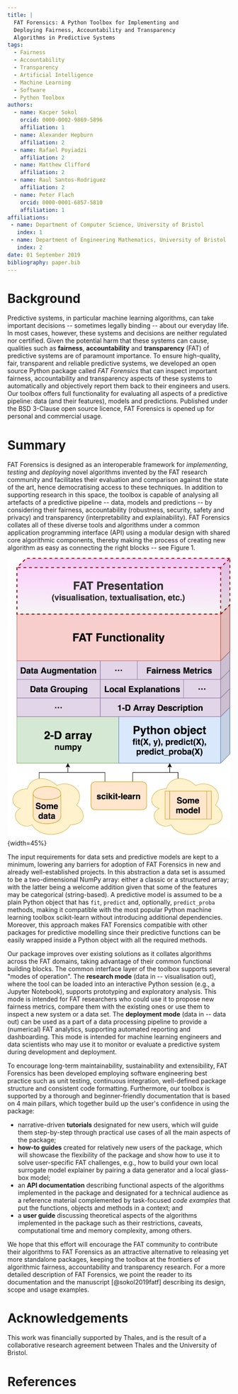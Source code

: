 ```yaml
---
title: |
  FAT Forensics: A Python Toolbox for Implementing and
  Deploying Fairness, Accountability and Transparency
  Algorithms in Predictive Systems
tags:
  - Fairness
  - Accountability
  - Transparency
  - Artificial Intelligence
  - Machine Learning
  - Software
  - Python Toolbox
authors:
  - name: Kacper Sokol
    orcid: 0000-0002-9869-5896
    affiliation: 1
  - name: Alexander Hepburn
    affiliation: 2
  - name: Rafael Poyiadzi
    affiliation: 2
  - name: Matthew Clifford
    affiliation: 2
  - name: Raul Santos-Rodriguez
    affiliation: 2
  - name: Peter Flach
    orcid: 0000-0001-6857-5810
    affiliation: 1
affiliations:
 - name: Department of Computer Science, University of Bristol
   index: 1
 - name: Department of Engineering Mathematics, University of Bristol
   index: 2
date: 01 September 2019
bibliography: paper.bib
---
```


# Background #
Predictive systems, in particular machine learning algorithms, can take
important decisions -- sometimes legally binding -- about our everyday life.
In most cases, however, these systems and decisions are neither regulated nor
certified. Given the potential harm that these systems can cause, qualities
such as **fairness**, **accountability** and **transparency** (FAT) of
predictive systems are of paramount importance. To ensure high-quality, fair,
transparent and reliable predictive systems, we developed an open source Python
package called *FAT Forensics* that can inspect important fairness,
accountability and transparency aspects of these systems to automatically and
objectively report them back to their engineers and users. Our toolbox offers
full functionality for evaluating all aspects of a predictive pipeline: data
(and their features), models and predictions. Published under the BSD 3-Clause
open source licence, FAT Forensics is opened up for personal and commercial
usage.

# Summary #
FAT Forensics is designed as an interoperable framework for *implementing*,
*testing* and *deploying* novel algorithms invented by the FAT research
community and facilitates their evaluation and comparison against the state of
the art, hence democratising access to these techniques. In addition to
supporting research in this space, the toolbox is capable of analysing all
artefacts of a predictive pipeline -- data, models and predictions -- by
considering their fairness, accountability (robustness, security, safety and
privacy) and transparency (interpretability and explainability). FAT Forensics
collates all of these diverse tools and algorithms under a common application
programming interface (API) using a modular design with shared core algorithmic
components, thereby making the process of creating new algorithm as easy as
connecting the right blocks -- see Figure 1.

![FAT Forensics modular architecture design.](software_design.png){width=45%}

The input requirements for data sets and predictive models are kept to a
minimum, lowering any barriers for adoption of FAT Forensics in new and already
well-established projects. In this abstraction a data set is assumed to be a
two-dimensional NumPy array: either a classic or a structured array; with the
latter being a welcome addition given that some of the features may be
categorical (string-based). A predictive model is assumed to be a plain Python
object that has `fit`, `predict` and, optionally, `predict_proba` methods,
making it compatible with the most popular Python machine learning toolbox
scikit-learn without introducing additional dependencies. Moreover, this
approach makes FAT Forensics compatible with other packages for predictive
modelling since their predictive functions can be easily wrapped inside a
Python object with all the required methods.

Our package improves over existing solutions as it collates algorithms across
the FAT domains, taking advantage of their common functional building blocks.
The common interface layer of the toolbox supports several "modes of
operation". The **research mode** (data in -- visualisation out), where the
tool can be loaded into an interactive Python session (e.g., a Jupyter
Notebook), supports prototyping and exploratory analysis. This mode is intended
for FAT researchers who could use it to propose new fairness metrics, compare
them with the existing ones or use them to inspect a new system or a data set.
The **deployment mode** (data in -- data out) can be used as a part of a data
processing pipeline to provide a (numerical) FAT analytics, supporting
automated reporting and dashboarding. This mode is intended for machine
learning engineers and data scientists who may use it to monitor or evaluate a
predictive system during development and deployment.

To encourage long-term maintainability, sustainability and extensibility, FAT
Forensics has been developed employing software engineering best practice such
as unit testing, continuous integration, well-defined package structure and
consistent code formatting. Furthermore, our toolbox is supported by a thorough
and beginner-friendly documentation that is based on 4 main pillars, which
together build up the user's confidence in using the package:

* narrative-driven **tutorials** designated for new users, which will guide
  them step-by-step through practical use cases of all the main aspects of the
  package;
* **how-to guides** created for relatively new users of the package, which will
  showcase the flexibility of the package and show how to use it to solve
  user-specific FAT challenges, e.g., how to build your own local surrogate
  model explainer by pairing a data generator and a local glass-box model;
* an **API documentation** describing functional aspects of the algorithms
  implemented in the package and designated for a technical audience as a
  reference material complemented by task-focused *code examples* that put the
  functions, objects and methods in a context; and
* a **user guide** discussing theoretical aspects of the algorithms implemented
  in the package such as their restrictions, caveats, computational time and
  memory complexity, among others.

We hope that this effort will encourage the FAT community to contribute their
algorithms to FAT Forensics as an attractive alternative to releasing yet more
standalone packages, keeping the toolbox at the frontiers of algorithmic
fairness, accountability and transparency research. For a more detailed
description of FAT Forensics, we point the reader to its documentation and the
manuscript [@sokol2019fatf] describing its design, scope and usage examples.

# Acknowledgements #

This work was financially supported by Thales, and is the result of a
collaborative research agreement between Thales and the University of Bristol.

# References #
